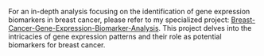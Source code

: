 For an in-depth analysis focusing on the identification of gene expression biomarkers in breast cancer, please refer to my specialized project: [Breast-Cancer-Gene-Expression-Biomarker-Analysis](https://github.com/MohammadRezaMohajeri/Breast-Cancer-Gene-Expression-Biomarker-Analysis). This project delves into the intricacies of gene expression patterns and their role as potential biomarkers for breast cancer.
